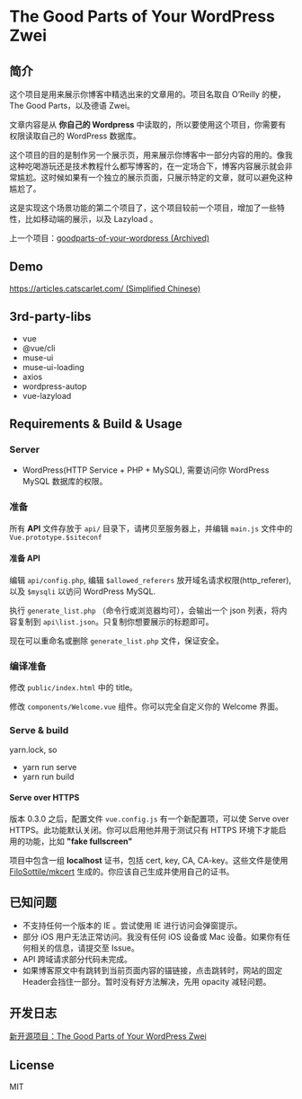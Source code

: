 # The Good Parts of Your WordPress Zwei

## 简介

这个项目是用来展示你博客中精选出来的文章用的。项目名取自 O’Reilly 的梗，The Good Parts，以及德语 Zwei。

文章内容是从 **你自己的 Wordpress** 中读取的，所以要使用这个项目，你需要有权限读取自己的 WordPress 数据库。

这个项目的目的是制作另一个展示页，用来展示你博客中一部分内容的用的。像我这种吃喝游玩还是技术教程什么都写博客的，在一定场合下，博客内容展示就会非常尴尬。这时候如果有一个独立的展示页面，只展示特定的文章，就可以避免这种尴尬了。

这是实现这个场景功能的第二个项目了，这个项目较前一个项目，增加了一些特性，比如移动端的展示，以及 Lazyload 。

上一个项目：[goodparts-of-your-wordpress (Archived)](https://github.com/catscarlet/goodparts-of-your-wordpress)

## Demo

[https://articles.catscarlet.com/ (Simplified Chinese)](https://articles.catscarlet.com/)

## 3rd-party-libs

- vue
- @vue/cli
- muse-ui
- muse-ui-loading
- axios
- wordpress-autop
- vue-lazyload

## Requirements & Build & Usage

### Server

- WordPress(HTTP Service + PHP + MySQL), 需要访问你 WordPress MySQL 数据库的权限。

### 准备

所有 **API** 文件存放于 `api/` 目录下，请拷贝至服务器上，并编辑 `main.js` 文件中的 `Vue.prototype.$siteconf`

#### 准备 API

编辑 `api/config.php`, 编辑 `$allowed_referers` 放开域名请求权限(http_referer), 以及 `$mysqli` 以访问 WordPress MySQL.

执行 `generate_list.php` （命令行或浏览器均可），会输出一个 json 列表，将内容复制到 `api\list.json`。只复制你想要展示的标题即可。

现在可以重命名或删除 `generate_list.php` 文件，保证安全。

### 编译准备

修改 `public/index.html` 中的 title。

修改 `components/Welcome.vue` 组件。你可以完全自定义你的 Welcome 界面。

### Serve & build

yarn.lock, so

- yarn run serve
- yarn run build

#### Serve over HTTPS

版本 0.3.0 之后，配置文件 `vue.config.js` 有一个新配置项，可以使 Serve over HTTPS。此功能默认关闭。你可以启用他并用于测试只有 HTTPS 环境下才能启用的功能，比如 **"fake fullscreen"**

项目中包含一组 **localhost** 证书，包括 cert, key, CA, CA-key。这些文件是使用 [FiloSottile/mkcert](https://github.com/FiloSottile/mkcert) 生成的。你应该自己生成并使用自己的证书。

## 已知问题

- 不支持任何一个版本的 IE 。尝试使用 IE 进行访问会弹窗提示。
- 部分 iOS 用户无法正常访问。我没有任何 iOS 设备或 Mac 设备。如果你有任何相关的信息，请提交至 Issue。
- API 跨域请求部分代码未完成。
- 如果博客原文中有跳转到当前页面内容的锚链接，点击跳转时，网站的固定Header会挡住一部分。暂时没有好方法解决，先用 opacity 减轻问题。

## 开发日志

[新开源项目：The Good Parts of Your WordPress Zwei](https://blog.catscarlet.com/201904123352.html)

## License

MIT
